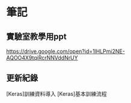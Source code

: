# 筆記
## 實驗室教學用ppt
https://drive.google.com/open?id=1lHLPmi2NE-AQOO4X9tqiRcrNNVddNrUY
## 更新紀錄
[Keras]訓練資料導入
[Keras]基本訓練流程
